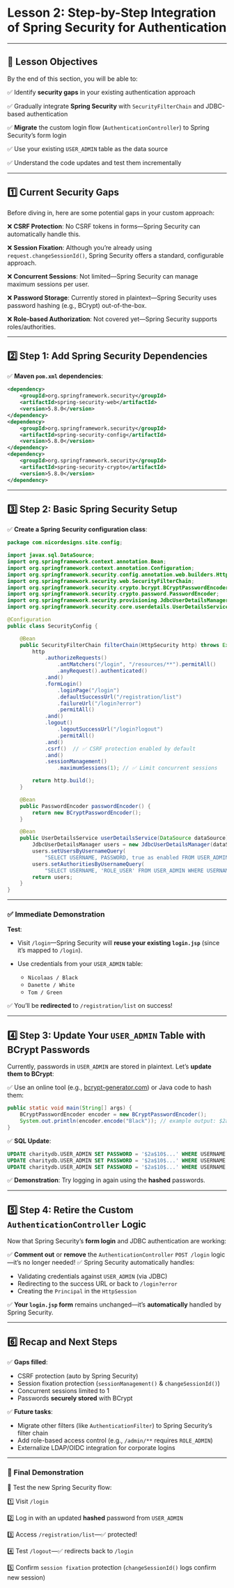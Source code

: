 # Lesson 2: Step-by-Step Integration of Spring Security for Authentication

---

## 🎯 Lesson Objectives

By the end of this section, you will be able to:

✅ Identify **security gaps** in your existing authentication approach

✅ Gradually integrate **Spring Security** with `SecurityFilterChain` and JDBC-based authentication

✅ **Migrate** the custom login flow (`AuthenticationController`) to Spring Security’s form login

✅ Use your existing `USER_ADMIN` table as the data source

✅ Understand the code updates and test them incrementally

---

## 1️⃣ Current Security Gaps

Before diving in, here are some potential gaps in your custom approach:

❌ **CSRF Protection**: No CSRF tokens in forms—Spring Security can automatically handle this.

❌ **Session Fixation**: Although you’re already using `request.changeSessionId()`, Spring Security offers a standard, configurable approach.

❌ **Concurrent Sessions**: Not limited—Spring Security can manage maximum sessions per user.

❌ **Password Storage**: Currently stored in plaintext—Spring Security uses password hashing (e.g., BCrypt) out-of-the-box.

❌ **Role-based Authorization**: Not covered yet—Spring Security supports roles/authorities.

---

## 2️⃣ Step 1: Add Spring Security Dependencies

✅ **Maven `pom.xml` dependencies**:

```xml
<dependency>
    <groupId>org.springframework.security</groupId>
    <artifactId>spring-security-web</artifactId>
    <version>5.8.0</version>
</dependency>
<dependency>
    <groupId>org.springframework.security</groupId>
    <artifactId>spring-security-config</artifactId>
    <version>5.8.0</version>
</dependency>
<dependency>
    <groupId>org.springframework.security</groupId>
    <artifactId>spring-security-crypto</artifactId>
    <version>5.8.0</version>
</dependency>
```

---

## 3️⃣ Step 2: Basic Spring Security Setup

✅ **Create a Spring Security configuration class**:

```java
package com.nicordesigns.site.config;

import javax.sql.DataSource;
import org.springframework.context.annotation.Bean;
import org.springframework.context.annotation.Configuration;
import org.springframework.security.config.annotation.web.builders.HttpSecurity;
import org.springframework.security.web.SecurityFilterChain;
import org.springframework.security.crypto.bcrypt.BCryptPasswordEncoder;
import org.springframework.security.crypto.password.PasswordEncoder;
import org.springframework.security.provisioning.JdbcUserDetailsManager;
import org.springframework.security.core.userdetails.UserDetailsService;

@Configuration
public class SecurityConfig {

    @Bean
    public SecurityFilterChain filterChain(HttpSecurity http) throws Exception {
        http
            .authorizeRequests()
                .antMatchers("/login", "/resources/**").permitAll()
                .anyRequest().authenticated()
            .and()
            .formLogin()
                .loginPage("/login")
                .defaultSuccessUrl("/registration/list")
                .failureUrl("/login?error")
                .permitAll()
            .and()
            .logout()
                .logoutSuccessUrl("/login?logout")
                .permitAll()
            .and()
            .csrf()  // ✅ CSRF protection enabled by default
            .and()
            .sessionManagement()
                .maximumSessions(1); // ✅ Limit concurrent sessions

        return http.build();
    }

    @Bean
    public PasswordEncoder passwordEncoder() {
        return new BCryptPasswordEncoder();
    }

    @Bean
    public UserDetailsService userDetailsService(DataSource dataSource) {
        JdbcUserDetailsManager users = new JdbcUserDetailsManager(dataSource);
        users.setUsersByUsernameQuery(
            "SELECT USERNAME, PASSWORD, true as enabled FROM USER_ADMIN WHERE USERNAME = ?");
        users.setAuthoritiesByUsernameQuery(
            "SELECT USERNAME, 'ROLE_USER' FROM USER_ADMIN WHERE USERNAME = ?");
        return users;
    }
}
```

---

### ✅ Immediate **Demonstration**

**Test**:

* Visit `/login`—Spring Security will **reuse your existing `login.jsp`** (since it’s mapped to `/login`).
* Use credentials from your `USER_ADMIN` table:

  * `Nicolaas / Black`
  * `Danette / White`
  * `Tom / Green`

✅ You’ll be **redirected** to `/registration/list` on success!

---

## 4️⃣ Step 3: Update Your `USER_ADMIN` Table with BCrypt Passwords

Currently, passwords in `USER_ADMIN` are stored in plaintext. Let’s **update them to BCrypt**:

✅ Use an online tool (e.g., [bcrypt-generator.com](https://bcrypt-generator.com/)) or Java code to hash them:

```java
public static void main(String[] args) {
    BCryptPasswordEncoder encoder = new BCryptPasswordEncoder();
    System.out.println(encoder.encode("Black")); // example output: $2a$10$...
}
```

✅ **SQL Update**:

```sql
UPDATE charitydb.USER_ADMIN SET PASSWORD = '$2a$10$...' WHERE USERNAME = 'Nicolaas';
UPDATE charitydb.USER_ADMIN SET PASSWORD = '$2a$10$...' WHERE USERNAME = 'Danette';
UPDATE charitydb.USER_ADMIN SET PASSWORD = '$2a$10$...' WHERE USERNAME = 'Tom';
```

✅ **Demonstration**:
Try logging in again using the **hashed** passwords.

---

## 5️⃣ Step 4: Retire the Custom `AuthenticationController` Logic

Now that Spring Security’s **form login** and JDBC authentication are working:

✅ **Comment out** or **remove** the `AuthenticationController` `POST /login` logic—it’s no longer needed!
✅ Spring Security automatically handles:

* Validating credentials against `USER_ADMIN` (via JDBC)
* Redirecting to the success URL or back to `/login?error`
* Creating the `Principal` in the `HttpSession`

✅ **Your `login.jsp` form** remains unchanged—it’s **automatically** handled by Spring Security.

---

## 6️⃣ Recap and Next Steps

✅ **Gaps filled**:

* CSRF protection (auto by Spring Security)
* Session fixation protection (`sessionManagement()` & `changeSessionId()`)
* Concurrent sessions limited to 1
* Passwords **securely stored** with BCrypt

✅ **Future tasks**:

* Migrate other filters (like `AuthenticationFilter`) to Spring Security’s filter chain
* Add role-based access control (e.g., `/admin/**` requires `ROLE_ADMIN`)
* Externalize LDAP/OIDC integration for corporate logins

---

### 🚀 Final Demonstration

🔎 Test the new Spring Security flow:

1️⃣ Visit `/login`

2️⃣ Log in with an updated **hashed** password from `USER_ADMIN`

3️⃣ Access `/registration/list`—✅ protected!

4️⃣ Test `/logout`—✅ redirects back to `/login`

5️⃣ Confirm `session fixation` protection (`changeSessionId()` logs confirm new session)



